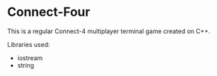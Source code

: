 # Connect-Four

This is a regular Connect-4 multiplayer terminal game created on C++. 

Libraries used: 
* iostream
* string
